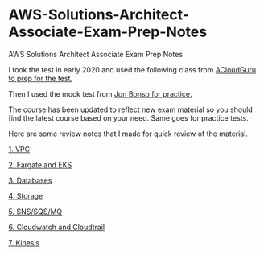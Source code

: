 # AWS-Solutions-Architect-Associate-Exam-Prep-Notes
AWS Solutions Architect Associate Exam Prep Notes

I took the test in early 2020 and used the following class from [ACloudGuru to prep for the test.](https://www.udemy.com/share/101WaCAEQfdVlUQHw=/)

Then I used the mock test from [Jon Bonso for practice.](https://www.udemy.com/share/102DhnAEQfdVlUQHw=/)

The course has been updated to reflect new exam material so you should find the latest course based on your need.
Same goes for practice tests.

Here are some review notes that I made for quick review of the material.

[1. VPC](https://github.com/prshrestha/AWS-Solutions-Architect-Associate-Exam-Prep-Notes/blob/main/VPC.md)

[2. Fargate and EKS](https://github.com/prshrestha/AWS-Solutions-Architect-Associate-Exam-Prep-Notes/blob/main/Fargate_EKS.md)

[3. Databases](https://github.com/prshrestha/AWS-Solutions-Architect-Associate-Exam-Prep-Notes/blob/main/Databases.md)

[4. Storage](https://github.com/prshrestha/AWS-Solutions-Architect-Associate-Exam-Prep-Notes/blob/main/Storage.md)

[5. SNS/SQS/MQ](https://github.com/prshrestha/AWS-Solutions-Architect-Associate-Exam-Prep-Notes/blob/main/SNSSQS.md)

[6. Cloudwatch and Cloudtrail](https://github.com/prshrestha/AWS-Solutions-Architect-Associate-Exam-Prep-Notes/blob/main/Cloudwatch_Cloudtrail.md)

[7. Kinesis](https://github.com/prshrestha/AWS-Solutions-Architect-Associate-Exam-Prep-Notes/blob/main/Kinesis.md)